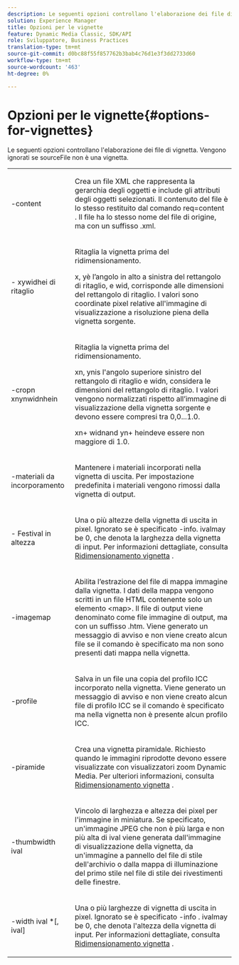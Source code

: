 ```yaml
---
description: Le seguenti opzioni controllano l'elaborazione dei file di vignetta. Vengono ignorati se sourceFile non è una vignetta.
solution: Experience Manager
title: Opzioni per le vignette
feature: Dynamic Media Classic, SDK/API
role: Sviluppatore, Business Practices
translation-type: tm+mt
source-git-commit: d0bc88f55f857762b3bab4c76d1e3f3dd2733d60
workflow-type: tm+mt
source-wordcount: '463'
ht-degree: 0%

---
```



# Opzioni per le vignette{#options-for-vignettes}

Le seguenti opzioni controllano l&#39;elaborazione dei file di vignetta. Vengono ignorati se sourceFile non è una vignetta.

<table id="simpletable_6D0C967EB84947FBAC34B46C4BB23AF0"> 
 <tr class="strow"> 
  <td class="stentry"> <p><span class="codeph"> -content</span> </p></td> 
  <td class="stentry"> <p>Crea un file XML che rappresenta la gerarchia degli oggetti e include gli attributi degli oggetti selezionati. Il contenuto del file è lo stesso restituito dal comando <span class="codeph"> req=content</span> . Il file ha lo stesso nome del file di origine, ma con un suffisso <span class="filepath"> .xml</span>. </p></td> 
 </tr> 
 <tr class="strow"> 
  <td class="stentry"> <p><span class="codeph">-  <span class="varname"> </span><span class="varname"> </span><span class="varname"> </span><span class="varname"> xywidhei di ritaglio</span></span> </p></td> 
  <td class="stentry"> <p>Ritaglia la vignetta prima del ridimensionamento. </p> <p><span class="codeph"><span class="varname"> x</span>, <span class="varname"> </span></span> yè l’angolo in alto a sinistra del rettangolo di ritaglio, e  <span class="codeph"><span class="varname"> wid</span>, <span class="varname"> </span></span> corrisponde alle dimensioni del rettangolo di ritaglio. I valori sono coordinate pixel relative all'immagine di visualizzazione a risoluzione piena della vignetta sorgente. </p></td> 
 </tr> 
 <tr class="strow"> 
  <td class="stentry"> <p><span class="codeph">-cropn  <span class="varname"> </span><span class="varname"> </span><span class="varname"> </span><span class="varname"> xnynwidnhein</span></span> </p> </td> 
  <td class="stentry"> <p>Ritaglia la vignetta prima del ridimensionamento. </p> <p><span class="codeph"><span class="varname"> xn</span>, <span class="varname"> </span></span> ynis l'angolo superiore sinistro del rettangolo di ritaglio e  <span class="codeph"><span class="varname"> widn</span>, <span class="varname"> </span></span> considera le dimensioni del rettangolo di ritaglio. I valori vengono normalizzati rispetto all’immagine di visualizzazione della vignetta sorgente e devono essere compresi tra 0,0...1.0. </p> <p><span class="codeph"><span class="varname"> xn</span></span>+<span class="codeph"><span class="varname"> </span></span> widnand  <span class="codeph"><span class="varname"> yn</span></span>+<span class="codeph"><span class="varname"> </span></span> heindeve essere non maggiore di 1.0. </p></td> 
 </tr> 
 <tr class="strow"> 
  <td class="stentry"> <p><span class="codeph"> -materiali da incorporamento</span> </p></td> 
  <td class="stentry"> <p>Mantenere i materiali incorporati nella vignetta di uscita. Per impostazione predefinita i materiali vengono rimossi dalla vignetta di output. </p></td> 
 </tr> 
 <tr class="strow"> 
  <td class="stentry"> <p><span class="codeph">-  <span class="varname"> Festival in altezza</span></span> </p></td> 
  <td class="stentry"> <p>Una o più altezze della vignetta di uscita in pixel. Ignorato se è specificato -info. <span class="varname"> </span> ivalmay be 0, che denota la larghezza della vignetta di input. Per informazioni dettagliate, consulta <a href="../../../../ir-api/vntc/utilities/c-ir-vignette-converter-vntc/c-ir-vignette-scaling.md#concept-e373a29c2f954df98d704c7723804585" type="concept" format="dita" scope="local"> Ridimensionamento vignetta</a> . </p></td> 
 </tr> 
 <tr class="strow"> 
  <td class="stentry"> <p><span class="codeph"> -imagemap</span> </p></td> 
  <td class="stentry"> <p>Abilita l’estrazione del file di mappa immagine dalla vignetta. I dati della mappa vengono scritti in un file HTML contenente solo un elemento <span class="codeph"> &lt;map&gt;</span>. Il file di output viene denominato come file immagine di output, ma con un suffisso <span class="filepath"> .htm</span>. Viene generato un messaggio di avviso e non viene creato alcun file se il comando è specificato ma non sono presenti dati mappa nella vignetta. </p></td> 
 </tr> 
 <tr class="strow"> 
  <td class="stentry"> <p><span class="codeph"> -profile</span> </p></td> 
  <td class="stentry"> <p>Salva in un file una copia del profilo ICC incorporato nella vignetta. Viene generato un messaggio di avviso e non viene creato alcun file di profilo ICC se il comando è specificato ma nella vignetta non è presente alcun profilo ICC. </p></td> 
 </tr> 
 <tr class="strow"> 
  <td class="stentry"> <p><span class="codeph"> -piramide</span> </p></td> 
  <td class="stentry"> <p>Crea una vignetta piramidale. Richiesto quando le immagini riprodotte devono essere visualizzate con visualizzatori zoom Dynamic Media. Per ulteriori informazioni, consulta <a href="../../../../ir-api/vntc/utilities/c-ir-vignette-converter-vntc/c-ir-vignette-scaling.md#concept-e373a29c2f954df98d704c7723804585" type="concept" format="dita" scope="local"> Ridimensionamento vignetta</a> . </p></td> 
 </tr> 
 <tr class="strow"> 
  <td class="stentry"> <p><span class="codeph">-thumbwidth  <span class="varname"> ival</span></span> </p></td> 
  <td class="stentry"> <p>Vincolo di larghezza e altezza dei pixel per l'immagine in miniatura. Se specificato, un'immagine JPEG che non è più larga e non più alta di <span class="varname"> ival</span> viene generata dall'immagine di visualizzazione della vignetta, da un'immagine a pannello del file di stile dell'archivio o dalla mappa di illuminazione del primo stile nel file di stile dei rivestimenti delle finestre. </p></td> 
 </tr> 
 <tr class="strow"> 
  <td class="stentry"> <p><span class="codeph">-width  <span class="varname"> ival</span> *[,<span class="varname"> ival</span>]</span> </p></td> 
  <td class="stentry"> <p>Una o più larghezze di vignetta di uscita in pixel. Ignorato se è specificato <span class="codeph"> -info</span> . <span class="varname"> </span> ivalmay be 0, che denota l'altezza della vignetta di input. Per informazioni dettagliate, consulta <a href="../../../../ir-api/vntc/utilities/c-ir-vignette-converter-vntc/c-ir-vignette-scaling.md#concept-e373a29c2f954df98d704c7723804585" type="concept" format="dita" scope="local"> Ridimensionamento vignetta</a> . </p></td> 
 </tr> 
</table>

